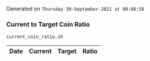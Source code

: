 Generated on `Thursday 30-September-2021 at 08:08:50`

### Current to Target Coin Ratio
`current_coin_ratio.sh`

Date|Current|Target|Ratio
---|---|---|---

